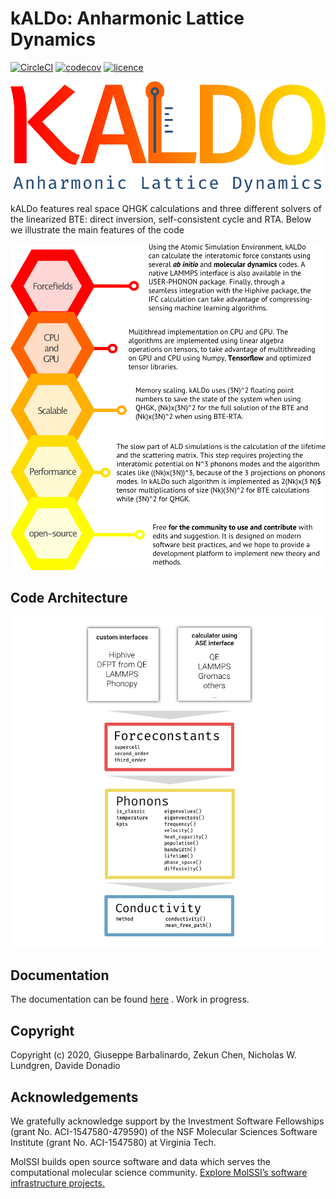 kALDo: Anharmonic Lattice Dynamics
==============================
[//]: # (Badges)
[![CircleCI](https://img.shields.io/circleci/build/github/nanotheorygroup/kaldo/master)](https://app.circleci.com/pipelines/github/nanotheorygroup/kaldo)
[![codecov](https://img.shields.io/codecov/c/github/nanotheorygroup/kaldo)](https://github.com/nanotheorygroup/kaldo/blob/master/LICENSE)
[![licence](https://img.shields.io/github/license/nanotheorygroup/kaldo)](https://img.shields.io/github/license/nanotheorygroup/kaldo)

<img src="docs/docsource/_resources/logo.png" width="650">

kALDo features real space QHGK calculations and three different solvers of the linearized BTE: direct inversion, self-consistent cycle and RTA.
Below we illustrate the main features of the code

<img src="docs/docsource/_resources/features.png" width="650">

## Code Architecture

<img src="docs/docsource/_resources/class_diagram.png" width="650">

## Documentation

The documentation can be found [here](https://nanotheorygroup.github.io/kaldo/)
. Work in progress.

## Copyright

Copyright (c) 2020, Giuseppe Barbalinardo, Zekun Chen, Nicholas W. Lundgren, Davide Donadio

## Acknowledgements

We gratefully acknowledge support by the Investment Software Fellowships (grant No. ACI-1547580-479590) of the NSF Molecular Sciences Software Institute (grant No. ACI-1547580) at Virginia Tech. 

MolSSI builds open source software and data which serves the computational molecular science community. [Explore MolSSI’s software infrastructure projects.](https://molssi.org/software-projects/)

